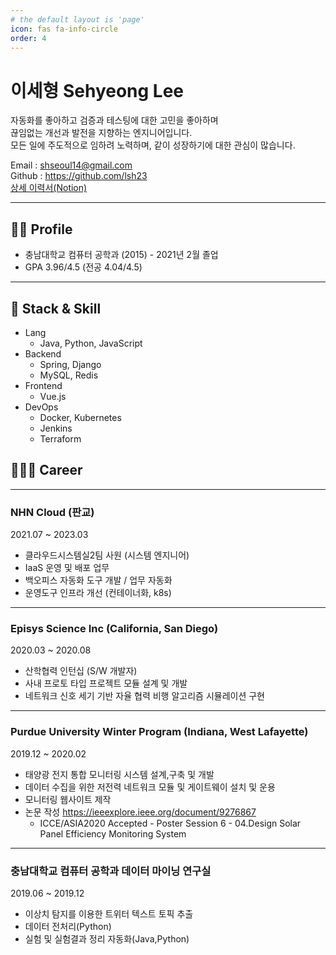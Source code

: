 ```yaml
---
# the default layout is 'page'
icon: fas fa-info-circle
order: 4
---
```


# 이세형 Sehyeong Lee

자동화를 좋아하고 검증과 테스팅에 대한 고민을 좋아하며   
끊임없는 개선과 발전을 지향하는 엔지니어입니다.    
모든 일에 주도적으로 임하려 노력하며, 같이 성장하기에 대한 관심이 많습니다.


Email : shseoul14@gmail.com  
Github : https://github.com/lsh23    
[상세 이력서(Notion)](https://sehyeonglee.notion.site/Sehyeong-Lee-61cf58d812494796a993f715fa845dba?pvs=4)

---

## 👨🏻 Profile

- 충남대학교 컴퓨터 공학과 (2015) - 2021년 2월 졸업
- GPA 3.96/4.5 (전공 4.04/4.5)

---

## 🔧 Stack & Skill
- Lang
    - Java, Python, JavaScript
- Backend
    - Spring, Django
    - MySQL, Redis
- Frontend
    - Vue.js
- DevOps
    - Docker, Kubernetes
    - Jenkins
    - Terraform

## 👨🏻‍💻 Career

---

### NHN Cloud (판교) 
2021.07 ~ 2023.03   

- 클라우드시스템실2팀 사원 (시스템 엔지니어)
- IaaS 운영 및 배포 업무
- 백오피스 자동화 도구 개발 / 업무 자동화
- 운영도구 인프라 개선 (컨테이너화, k8s)

---

### Episys Science Inc (California, San Diego)                              
 2020.03 ~ 2020.08 
- 산학협력 인턴십 (S/W 개발자)
- 사내 프로토 타입 프로젝트 모듈 설계 및 개발
- 네트워크 신호 세기 기반 자율 협력 비행 알고리즘 시뮬레이션 구현

---

### Purdue University Winter Program (Indiana, West Lafayette)

2019.12 ~ 2020.02 

- 태양광 전지 통합 모니터링 시스템 설계,구축 및 개발
- 데이터 수집을 위한 저전력 네트워크 모듈 및 게이트웨이 설치 및 운용
- 모니터링 웹사이트 제작
- 논문 작성  https://ieeexplore.ieee.org/document/9276867
    - ICCE/ASIA2020 Accepted - Poster Session 6 - 04.Design Solar Panel Efficiency Monitoring System

---

### 충남대학교 컴퓨터 공학과 데이터 마이닝 연구실
2019.06 ~ 2019.12

- 이상치 탐지를 이용한 트위터 텍스트 토픽 추출
- 데이터 전처리(Python)
- 실험 및 실험결과 정리 자동화(Java,Python)
